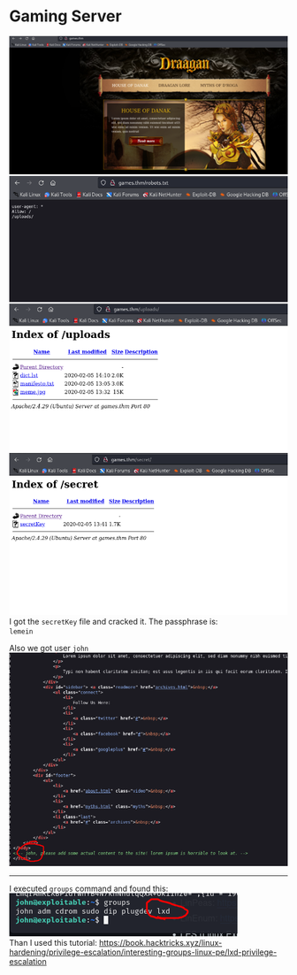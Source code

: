 # Gaming Server
![games.thm](./imgs/games.thm.png)<br>
![robots.txt](./imgs/robots.txt.png)<br>
![uploads](./imgs/uploads.png)<br>
![secret](./imgs/secret.png)<br>
I got the `secretKey` file and cracked it. The passphrase is:<br>
`lemein`<br>

Also we got user `john`<br>
![john](./imgs/john.png)<br>
<hr>

I executed `groups` command and found this:<br>
![lxd](./imgs/lxd.png)<br>
Than I used this tutorial: https://book.hacktricks.xyz/linux-hardening/privilege-escalation/interesting-groups-linux-pe/lxd-privilege-escalation